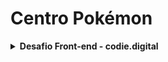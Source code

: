 # Centro Pokémon

<details>
  <summary>
    <strong>Desafio Front-end - codie.digital</strong>
  </summary><br>

## Objetivo

Desenvolver um web app em Typescript com Next.js.
